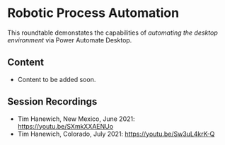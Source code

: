 # Robotic Process Automation
This roundtable demonstates the capabilities of *automating the desktop environment* via Power Automate Desktop.

## Content
- Content to be added soon.

## Session Recordings
- Tim Hanewich, New Mexico, June 2021: https://youtu.be/SXmkXXAENUo
- Tim Hanewich, Colorado, July 2021: https://youtu.be/Sw3uL4krK-Q